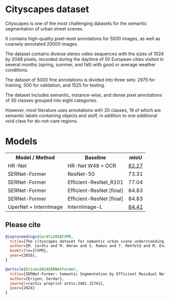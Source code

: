 # Cityscapes dataset

Cityscapes is one of the most challenging datasets for the semantic segmentation of urban street scenes. 

It contains high-quality pixel-level annotations for 5000 images, as well as coarsely annotated 20000 images. 

The dataset contains diverse stereo video sequences with the sizes of 1024 by 2048 pixels, 
recorded during the daytime of 50 European cities visited in several months (spring, summer, and fall) 
with good or average weather conditions. 

The dataset of 5000 fine annotations is divided into three sets: 2975 for training, 500 for validation, and 1525 for testing. 

The dataset includes semantic, instance-wise, and dense pixel annotations of 30 classes grouped into eight categories. 

However, most literature uses annotations with 20 classes, 19 of which are semantic labels containing objects and stuff, 
in addition to one additional void class for do-not-care regions.
# Models
<table><tbody>
<!-- START TABLE -->
<!-- TABLE HEADER -->
<th valign="bottom">Model / Method</th>
<th valign="bottom">Baseline</th>
<th valign="bottom">mIoU</th>
<!-- TABLE BODY -->
<!-- ROW: 1 -->
<tr><td align="left">HR-Net</td>
<td align="left">HR-Net W48 + OCR</td>
<td align="center"><a href="https://github.com/hsfzxjy/models.storage/releases/download/HRNet-OCR/hrnet_ocr_cs_trainval_8227_torch11.pth">82.27</a></td>
</tr>
<!-- ROW: 2 -->
<tr><td align="left">SERNet-Former</td>
<td align="left">ResNet-50</td>
<td align="center">73.31</td>
</tr>
<!-- ROW: 3 -->
<tr><td align="left">SERNet-Former</td>
<td align="left">Efficient-ResNet_R101</td>
<td align="center">77.04</td>
<!-- ROW: 4 -->
<tr><td align="left">SERNet-Former</td>
<td align="left">Efficient-ResNet [final]</td>
<td align="center">84.83</td>
</tr>
<!-- ROW: 4 -->
<tr><td align="left">SERNet-Former</td>
<td align="left">Efficient-ResNet [final]</td>
<td align="center">84.83</td>
</tr>  
 <!-- ROW: 5 -->
<tr><td align="left">UperNet + InternImage</td>
<td align="left">InternImage-L</td>
  <td align="center"><a href="https://huggingface.co/OpenGVLab/InternImage/resolve/main/upernet_internimage_l_512x1024_160k_cityscapes.pth">84.41</a></td>
</tr>  
  
</tbody></table>

## Please cite

```bibtex
@inproceedings{Cordts2016CVPR,
  title={The cityscapes dataset for semantic urban scene understanding},
  author={M. Cordts and M. Omran and S. Ramos and T. Rehfeld and M. Enzweiler and R. Benenson and U. Franke and S. Roth, and B. Schiele},
  booktitle={CVPR},
  year={2016},
}

@article{Erisen2024SERNetFormer,
  title={SERNet-Former: Semantic Segmentation by Efficient Residual Network with Attention-Boosting Gates and Attention-Fusion Networks},
  author={Erişen, Serdar},
  journal={arXiv preprint arXiv:2401.15741},
  year={2024}
}
```
